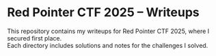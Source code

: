 # Red Pointer CTF 2025 – Writeups

This repository contains my writeups for Red Pointer CTF 2025, where I secured first place.  
Each directory includes solutions and notes for the challenges I solved.
